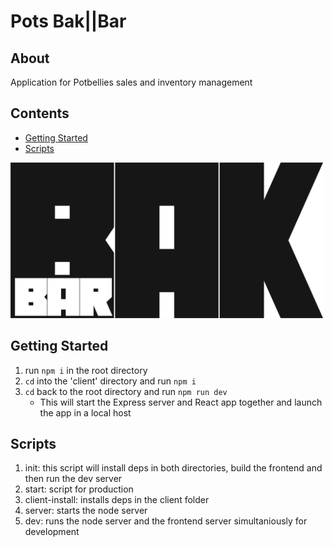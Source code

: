 # Pots Bak||Bar

## About
Application for Potbellies sales and inventory management 

## Contents
* [Getting Started](#Getting-Started)
* [Scripts](#Scripts)

<img width="500" src="client/src/assets/bakbar.png"/>

## Getting Started
1. run ```npm i``` in the root directory
2. ```cd``` into the 'client' directory and run ```npm i```
3. ```cd``` back to the root directory and run ```npm run dev```
	* This will start the Express server and React app together and launch the app in a local host

## Scripts
1. init: this script will install deps in both directories, build the frontend and then run the dev server
2. start: script for production
3. client-install: installs deps in the client folder
4. server: starts the node server
5. dev: runs the node server and the frontend server simultaniously for development